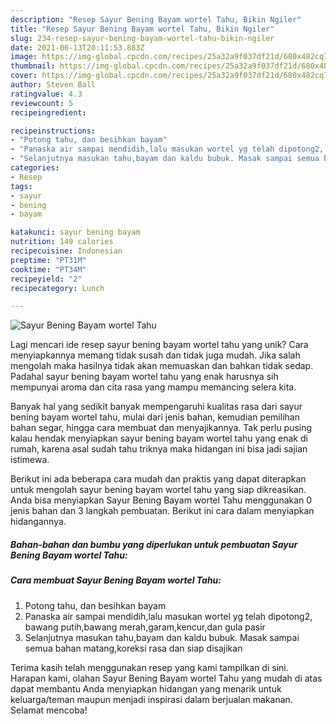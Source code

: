 ```yaml
---
description: "Resep Sayur Bening Bayam wortel Tahu, Bikin Ngiler"
title: "Resep Sayur Bening Bayam wortel Tahu, Bikin Ngiler"
slug: 234-resep-sayur-bening-bayam-wortel-tahu-bikin-ngiler
date: 2021-06-13T20:11:53.883Z
image: https://img-global.cpcdn.com/recipes/25a32a9f037df21d/680x482cq70/sayur-bening-bayam-wortel-tahu-foto-resep-utama.jpg
thumbnail: https://img-global.cpcdn.com/recipes/25a32a9f037df21d/680x482cq70/sayur-bening-bayam-wortel-tahu-foto-resep-utama.jpg
cover: https://img-global.cpcdn.com/recipes/25a32a9f037df21d/680x482cq70/sayur-bening-bayam-wortel-tahu-foto-resep-utama.jpg
author: Steven Ball
ratingvalue: 4.3
reviewcount: 5
recipeingredient:

recipeinstructions:
- "Potong tahu, dan besihkan bayam"
- "Panaska air sampai mendidih,lalu masukan wortel yg telah dipotong2, bawang putih,bawang merah,garam,kencur,dan gula pasir"
- "Selanjutnya masukan tahu,bayam dan kaldu bubuk. Masak sampai semua bahan matang,koreksi rasa dan siap disajikan"
categories:
- Resep
tags:
- sayur
- bening
- bayam

katakunci: sayur bening bayam 
nutrition: 149 calories
recipecuisine: Indonesian
preptime: "PT31M"
cooktime: "PT34M"
recipeyield: "2"
recipecategory: Lunch

---
```



![Sayur Bening Bayam wortel Tahu](https://img-global.cpcdn.com/recipes/25a32a9f037df21d/680x482cq70/sayur-bening-bayam-wortel-tahu-foto-resep-utama.jpg)

Lagi mencari ide resep sayur bening bayam wortel tahu yang unik? Cara menyiapkannya memang tidak susah dan tidak juga mudah. Jika salah mengolah maka hasilnya tidak akan memuaskan dan bahkan tidak sedap. Padahal sayur bening bayam wortel tahu yang enak harusnya sih mempunyai aroma dan cita rasa yang mampu memancing selera kita.

Banyak hal yang sedikit banyak mempengaruhi kualitas rasa dari sayur bening bayam wortel tahu, mulai dari jenis bahan, kemudian pemilihan bahan segar, hingga cara membuat dan menyajikannya. Tak perlu pusing kalau hendak menyiapkan sayur bening bayam wortel tahu yang enak di rumah, karena asal sudah tahu triknya maka hidangan ini bisa jadi sajian istimewa.




Berikut ini ada beberapa cara mudah dan praktis yang dapat diterapkan untuk mengolah sayur bening bayam wortel tahu yang siap dikreasikan. Anda bisa menyiapkan Sayur Bening Bayam wortel Tahu menggunakan 0 jenis bahan dan 3 langkah pembuatan. Berikut ini cara dalam menyiapkan hidangannya.

<!--inarticleads1-->

##### Bahan-bahan dan bumbu yang diperlukan untuk pembuatan Sayur Bening Bayam wortel Tahu:





<!--inarticleads2-->

##### Cara membuat Sayur Bening Bayam wortel Tahu:

1. Potong tahu, dan besihkan bayam
1. Panaska air sampai mendidih,lalu masukan wortel yg telah dipotong2, bawang putih,bawang merah,garam,kencur,dan gula pasir
1. Selanjutnya masukan tahu,bayam dan kaldu bubuk. Masak sampai semua bahan matang,koreksi rasa dan siap disajikan




Terima kasih telah menggunakan resep yang kami tampilkan di sini. Harapan kami, olahan Sayur Bening Bayam wortel Tahu yang mudah di atas dapat membantu Anda menyiapkan hidangan yang menarik untuk keluarga/teman maupun menjadi inspirasi dalam berjualan makanan. Selamat mencoba!
